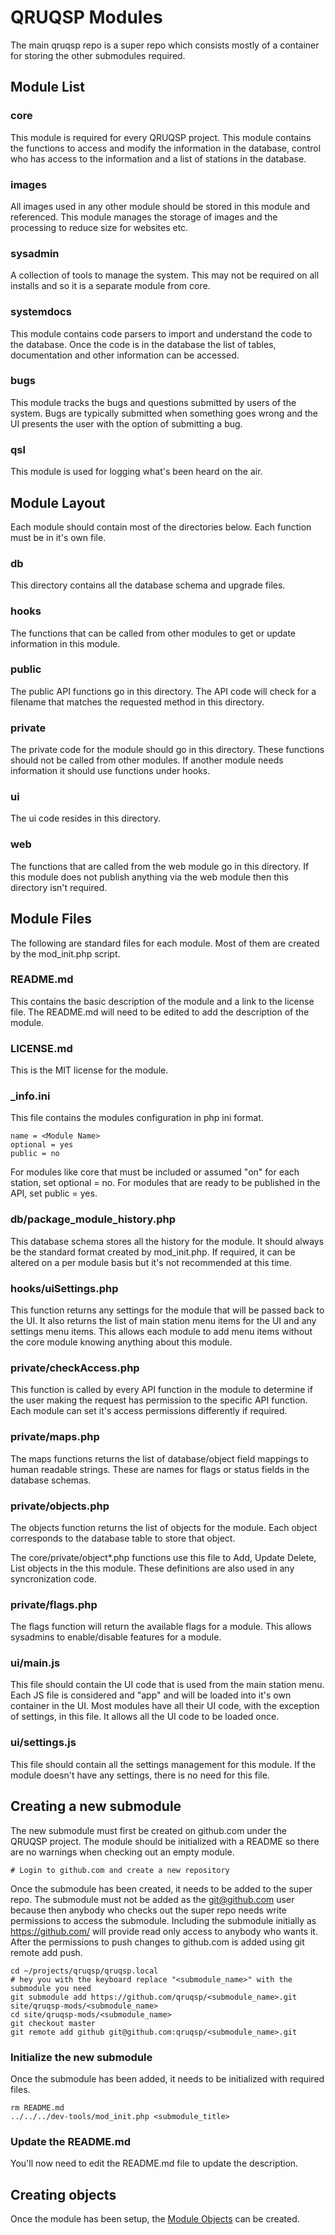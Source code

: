 QRUQSP Modules
==============

The main qruqsp repo is a super repo which consists mostly of a container for storing the other submodules required.

Module List
-----------

### core
This module is required for every QRUQSP project. This module contains the functions to access and modify the information 
in the database, control who has access to the information and a list of stations in the database.

### images
All images used in any other module should be stored in this module and referenced. This module manages the storage
of images and the processing to reduce size for websites etc.

### sysadmin
A collection of tools to manage the system. This may not be required on all installs and so it is a separate module from core.

### systemdocs
This module contains code parsers to import and understand the code to the database. Once the code is in the database
the list of tables, documentation and other information can be accessed.

### bugs
This module tracks the bugs and questions submitted by users of the system. Bugs are typically submitted when something goes wrong
and the UI presents the user with the option of submitting a bug.

### qsl
This module is used for logging what's been heard on the air.

Module Layout
-------------

Each module should contain most of the directories below. Each function must be in it's own file.

### db
This directory contains all the database schema and upgrade files. 

### hooks
The functions that can be called from other modules to get or update information in this module.

### public
The public API functions go in this directory. The API code will check for a filename that matches the requested method in this directory.

### private
The private code for the module should go in this directory. These functions should not be called from other modules. If another module
needs information it should use functions under hooks.

### ui
The ui code resides in this directory.

### web
The functions that are called from the web module go in this directory. If this module does not publish anything via the web
module then this directory isn't required.

Module Files
------------

The following are standard files for each module. Most of them are created by the mod_init.php script.

### README.md
This contains the basic description of the module and a link to the license file.
The README.md will need to be edited to add the description of the module. 

### LICENSE.md
This is the MIT license for the module.

### _info.ini
This file contains the modules configuration in php ini format.

```
name = <Module Name>
optional = yes
public = no
```

For modules like core that must be included or assumed "on" for each station, set optional = no.
For modules that are ready to be published in the API, set public = yes.

### db/package_module_history.php
This database schema stores all the history for the module. It should always be the standard format created by mod_init.php.
If required, it can be altered on a per module basis but it's not recommended at this time.

### hooks/uiSettings.php
This function returns any settings for the module that will be passed back to the UI. It also returns the list of main
station menu items for the UI and any settings menu items. This allows each module to add menu items without the core
module knowing anything about this module. 

### private/checkAccess.php
This function is called by every API function in the module to determine if the user making the request has permission 
to the specific API function. Each module can set it's access permissions differently if required. 

### private/maps.php
The maps functions returns the list of database/object field mappings to human readable strings. These are names for flags or status fields
in the database schemas.

### private/objects.php
The objects function returns the list of objects for the module. Each object corresponds to the database table to store that object.

The core/private/object*.php functions use this file to Add, Update Delete, List objects in the this module. These definitions are also
used in any syncronization code.

### private/flags.php
The flags function will return the available flags for a module. This allows sysadmins to enable/disable features for a module.

### ui/main.js
This file should contain the UI code that is used from the main station menu. Each JS file is considered and "app" and will be loaded 
into it's own container in the UI. Most modules have all their UI code, with the exception of settings, in this file. It allows all the
UI code to be loaded once.

### ui/settings.js
This file should contain all the settings management for this module. If the module doesn't have any settings, there is no need for this file.


Creating a new submodule
------------------------
The new submodule must first be created on github.com under the QRUQSP project. The module should be initialized with a README so there 
are no warnings when checking out an empty module.

```
# Login to github.com and create a new repository
```

Once the submodule has been created, it needs to be added to the super repo. The submodule must not be added as the git@github.com 
user because then anybody who checks out the super repo needs write permissions to access the submodule. Including the submodule
initially as https://github.com/ will provide read only access to anybody who wants it. After the permissions to push changes
to github.com is added using git remote add push.

```
cd ~/projects/qruqsp/qruqsp.local
# hey you with the keyboard replace "<submodule_name>" with the submodule you need
git submodule add https://github.com/qruqsp/<submodule_name>.git site/qruqsp-mods/<submodule_name>
cd site/qruqsp-mods/<submodule_name>
git checkout master
git remote add github git@github.com:qruqsp/<submodule_name>.git
```

### Initialize the new submodule

Once the submodule has been added, it needs to be initialized with required files.

```
rm README.md
../../../dev-tools/mod_init.php <submodule_title>
```

### Update the README.md
You'll now need to edit the README.md file to update the description.


Creating objects
----------------
Once the module has been setup, the [Module Objects](objects.md) can be created.

